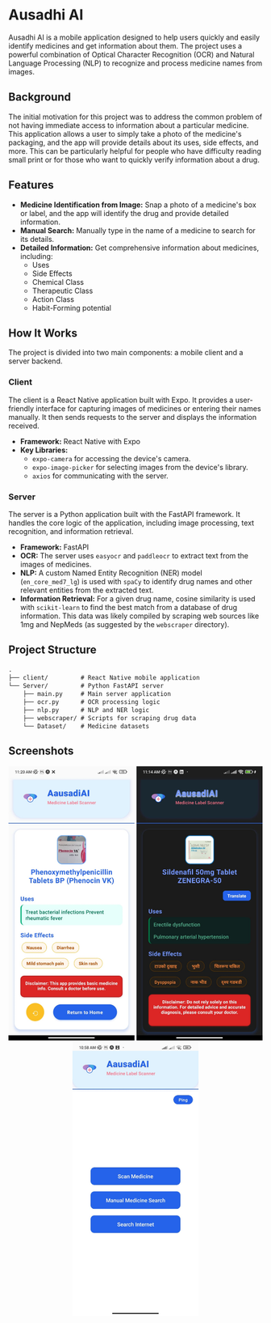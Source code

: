 # Ausadhi AI

Ausadhi AI is a mobile application designed to help users quickly and easily identify medicines and get information about them. The project uses a powerful combination of Optical Character Recognition (OCR) and Natural Language Processing (NLP) to recognize and process medicine names from images.

## Background

The initial motivation for this project was to address the common problem of not having immediate access to information about a particular medicine. This application allows a user to simply take a photo of the medicine's packaging, and the app will provide details about its uses, side effects, and more. This can be particularly helpful for people who have difficulty reading small print or for those who want to quickly verify information about a drug.

## Features

*   **Medicine Identification from Image:** Snap a photo of a medicine's box or label, and the app will identify the drug and provide detailed information.
*   **Manual Search:** Manually type in the name of a medicine to search for its details.
*   **Detailed Information:** Get comprehensive information about medicines, including:
    *   Uses
    *   Side Effects
    *   Chemical Class
    *   Therapeutic Class
    *   Action Class
    *   Habit-Forming potential

## How It Works

The project is divided into two main components: a mobile client and a server backend.

### Client

The client is a React Native application built with Expo. It provides a user-friendly interface for capturing images of medicines or entering their names manually. It then sends requests to the server and displays the information received.

*   **Framework:** React Native with Expo
*   **Key Libraries:**
    *   `expo-camera` for accessing the device's camera.
    *   `expo-image-picker` for selecting images from the device's library.
    *   `axios` for communicating with the server.

### Server

The server is a Python application built with the FastAPI framework. It handles the core logic of the application, including image processing, text recognition, and information retrieval.

*   **Framework:** FastAPI
*   **OCR:** The server uses `easyocr` and `paddleocr` to extract text from the images of medicines.
*   **NLP:** A custom Named Entity Recognition (NER) model (`en_core_med7_lg`) is used with `spaCy` to identify drug names and other relevant entities from the extracted text.
*   **Information Retrieval:** For a given drug name, cosine similarity is used with `scikit-learn` to find the best match from a database of drug information. This data was likely compiled by scraping web sources like 1mg and NepMeds (as suggested by the `webscraper` directory).

## Project Structure

```
.
├── client/         # React Native mobile application
└── Server/         # Python FastAPI server
    ├── main.py     # Main server application
    ├── ocr.py      # OCR processing logic
    ├── nlp.py      # NLP and NER logic
    ├── webscraper/ # Scripts for scraping drug data
    └── Dataset/    # Medicine datasets
```

## Screenshots

<p align="center">
  <img src="assets/app-screenshot-1.jpeg" width="250" />
  <img src="assets/app-screenshot-2.jpeg" width="250" />
  <img src="assets/app-screenshot-3.jpeg" width="250" />
</p>
